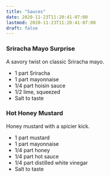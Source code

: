```yaml
---
title: "Sauces"
date: 2020-11-23T11:20:41-07:00
lastmod: 2020-11-23T11:20:41-07:00
draft: false
---
```


### Sriracha Mayo Surprise
A savory twist on classic Sriracha mayo.
 - 1 part Sriracha
 - 1 part mayonnaise
 - 1/4 part hoisin sauce
 - 1/2 lime, squeezed
 - Salt to taste

### Hot Honey Mustard
Honey mustard with a spicier kick.
 - 1 part mustard
 - 1 part mayonnaise
 - 1/4 part honey
 - 1/4 part hot sauce
 - 1/4 part distilled white vinegar
 - Salt to taste